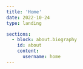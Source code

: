 ```yaml
---
title: 'Home'
date: 2022-10-24
type: landing

sections:
  - block: about.biography
    id: about
    content:
      username: home
---
```

